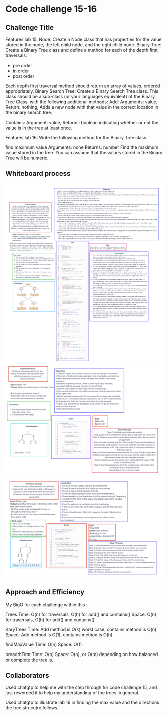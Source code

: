 # Code challenge 15-16

## Challenge Title

Features lab 15:
Node: Create a Node class that has properties for the value stored in the node, the left child node, and the right child node.
Binary Tree: Create a Binary Tree class and define a method for each of the depth first traversals:

- pre order
- in order
- post order

Each depth first traversal method should return an array of values, ordered appropriately.
Binary Search Tree: Create a Binary Search Tree class. This class should be a sub-class (or your languages equivalent) of the Binary Tree Class, with the following additional methods:
Add: Arguments: value, Return: nothing, Adds a new node with that value in the correct location in the binary search tree.

Contains: Argument: value, Returns: boolean indicating whether or not the value is in the tree at least once.

Features lab 16:
Write the following method for the Binary Tree class

find maximum value
Arguments: none
Returns: number
Find the maximum value stored in the tree. You can assume that the values stored in the Binary Tree will be numeric.

## Whiteboard process

![Code challenge 15](../whiteboard-images/whiteboard15.png)
![Code challenge 16](../whiteboard-images/whiteboard16.png)
![Code challenge 17](../whiteboard-images/whiteboard17.png)

## Approach and Efficiency

My BigO for each challenge within this :

Trees
Time: O(n) for traversals, O(h) for add() and contains()
Space: O(n) for traversals, O(h) for add() and contains()

KaryTrees
Time: Add method is O(k) worst case, contains method is O(n)
Space: Add method is O(1), contains method is O(h)

findMaxValue
Time: O(n)
Space: O(1)

breadthFirst
Time: O(n)
Space: O(n), or O(m) depending on how balanced or complete the tree is.

## Collaborators

Used chatgtp to help me with the step through for code challenge 15, and just reworded it to help my understanding of the trees in general.

Used chatgtp to illustrate lab 16 in finding the max value and the directions the tree strucutre follows.
